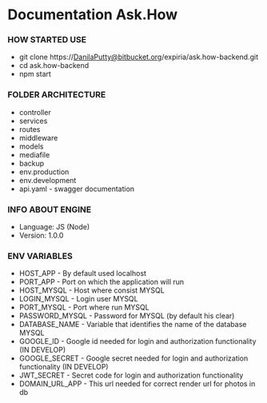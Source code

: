 # Documentation Ask.How

### HOW STARTED USE

- git clone https://DanilaPutty@bitbucket.org/expiria/ask.how-backend.git
- cd ask.how-backend
- npm start

### FOLDER ARCHITECTURE

- controller
- services
- routes
- middleware
- models
- mediafile
- backup
- env.production
- env.development
- api.yaml - swagger documentation

### INFO ABOUT ENGINE

- Language: JS (Node)
- Version: 1.0.0

### ENV VARIABLES

- HOST_APP - By default used localhost
- PORT_APP - Port on which the application will run
- HOST_MYSQL - Host where consist MYSQL
- LOGIN_MYSQL - Login user MYSQL
- PORT_MYSQL - Port where run MYSQL
- PASSWORD_MYSQL - Password for MYSQL (by default his clear)
- DATABASE_NAME - Variable that identifies the name of the database MYSQL
- GOOGLE_ID - Google id needed for login and authorization functionality (IN DEVELOP)
- GOOGLE_SECRET - Google secret needed for login and authorization functionality (IN DEVELOP)
- JWT_SECRET - Secret code for login and authorization functionality
- DOMAIN_URL_APP - This url needed for correct render url for photos in db
